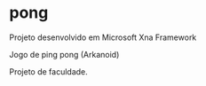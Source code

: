 # pong

Projeto desenvolvido em Microsoft Xna Framework

Jogo de ping pong (Arkanoid)

Projeto de faculdade.
